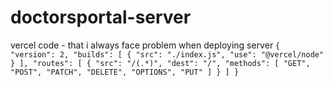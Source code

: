 # doctorsportal-server


vercel code - that i always face problem when deploying server
`
{
 "version": 2,
 "builds": [
  {
   "src": "./index.js",
   "use": "@vercel/node"
  }
 ],
 "routes": [
  {
   "src": "/(.*)",
   "dest": "/",
   "methods": [
    "GET",
    "POST",
    "PATCH",
    "DELETE",
    "OPTIONS",
    "PUT"
   ]
  }
 ]
}
`
